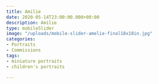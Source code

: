 ```yaml
---
title: Amilie
date: 2020-05-14T23:00:00.000+00:00
description: Amilie
type: mobileSlider
image: "/uploads/mobile-slider-amelie-final18x18in.jpg"
categories:
- Portraits
- Commissions
tags:
- miniature portraits
- children's portraits

---
```


